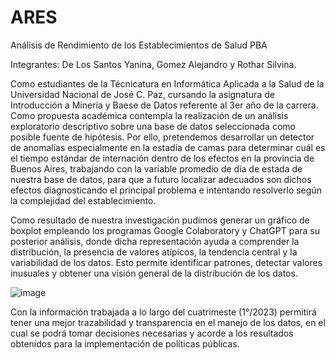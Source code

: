 # ARES
Análisis de Rendimiento de los Establecimientos de Salud PBA

Integrantes: De Los Santos Yanina, Gomez Alejandro y Rothar Silvina.

Como estudiantes de la Técnicatura en Informática Aplicada a la Salud de la Universidad Nacional de José C. Paz, cursando la asignatura de Introducción a Minería y Baese de Datos referente al 3er año de la carrera. Como propuesta académica contempla la realización de un análisis exploratorio descriptivo sobre una base de datos seleccionada como posible fuente de hipótesis. 
Por ello, pretendemos desarrollar un detector de anomalías especialmente en la estadía de camas para determinar cuál es el tiempo estándar de internación dentro de los efectos en la provincia de Buenos Aires, trabajando con la variable promedio de día de estada de nuestra base de datos, para que a futuro localizar adecuados son dichos efectos diagnosticando el principal problema e intentando resolverlo según la complejidad del establecimiento. 

Como resultado de nuestra investigación pudimos generar un gráfico de boxplot empleando los programas Google Colaboratory y ChatGPT para su posterior análisis, donde dicha representación ayuda a comprender la distribución, la presencia de valores atípicos, la tendencia central y la variabilidad de los datos. Esto permite identificar patrones, detectar valores inusuales y obtener una visión general de la distribución de los datos.

![image](https://github.com/Yanii09/ARES/assets/82288160/9ad5007e-7207-419b-b105-6c1b249230b7)

Con la información trabajada a lo largo del cuatrimeste (1°/2023) permitirá tener una mejor trazabilidad y transparencia en el manejo de los datos, en el cual se podrá  tomar decisiones necesarias y acorde a los resultados obtenidos para la implementación de políticas públicas.
